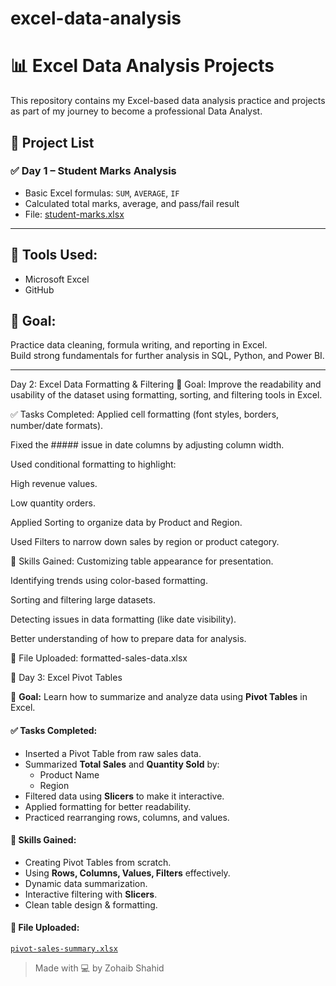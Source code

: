 # excel-data-analysis
# 📊 Excel Data Analysis Projects

This repository contains my Excel-based data analysis practice and projects as part of my journey to become a professional Data Analyst.

## 📁 Project List

### ✅ Day 1 – Student Marks Analysis
- Basic Excel formulas: `SUM`, `AVERAGE`,  `IF`
- Calculated total marks, average, and pass/fail result
- File: [student-marks.xlsx](student-marks.xlsx.xlsx)

---

## 🧰 Tools Used:
- Microsoft Excel
- GitHub

## 🎯 Goal:
Practice data cleaning, formula writing, and reporting in Excel.  
Build strong fundamentals for further analysis in SQL, Python, and Power BI.

---

Day 2: Excel Data Formatting & Filtering
📅 Goal: Improve the readability and usability of the dataset using formatting, sorting, and filtering tools in Excel.

✅ Tasks Completed:
Applied cell formatting (font styles, borders, number/date formats).

Fixed the ##### issue in date columns by adjusting column width.

Used conditional formatting to highlight:

High revenue values.

Low quantity orders.

Applied Sorting to organize data by Product and Region.

Used Filters to narrow down sales by region or product category.

🧠 Skills Gained:
Customizing table appearance for presentation.

Identifying trends using color-based formatting.

Sorting and filtering large datasets.

Detecting issues in data formatting (like date visibility).

Better understanding of how to prepare data for analysis.

📂 File Uploaded:
formatted-sales-data.xlsx


🔹 Day 3: Excel Pivot Tables

📅 **Goal:** Learn how to summarize and analyze data using **Pivot Tables** in Excel.

#### ✅ Tasks Completed:
- Inserted a Pivot Table from raw sales data.
- Summarized **Total Sales** and **Quantity Sold** by:
  - Product Name
  - Region
- Filtered data using **Slicers** to make it interactive.
- Applied formatting for better readability.
- Practiced rearranging rows, columns, and values.

#### 🧠 Skills Gained:
- Creating Pivot Tables from scratch.
- Using **Rows, Columns, Values, Filters** effectively.
- Dynamic data summarization.
- Interactive filtering with **Slicers**.
- Clean table design & formatting.

#### 📂 File Uploaded:
[`pivot-sales-summary.xlsx`](./Day%203/pivot-sales-summary.xlsx)

> Made with 💻 by Zohaib Shahid
